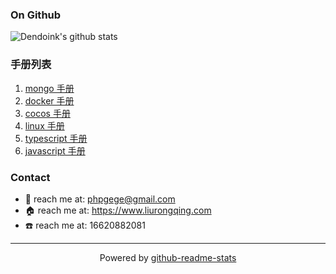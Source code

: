 ### On Github
![Dendoink's github stats](https://github-readme-stats.vercel.app/api?username=liurongqing&show_icons=true&theme=radical&count_private=true)

### 手册列表

1. [mongo 手册](https://www.liurongqing.com/mongo-book)
1. [docker 手册](https://www.liurongqing.com/docker-book)
1. [cocos 手册](https://www.liurongqing.com/cocos-book)
1. [linux 手册](https://www.liurongqing.com/linux-book)
1. [typescript 手册](https://www.liurongqing.com/typescript-book)
1. [javascript 手册](https://www.liurongqing.com/javascript-book)

### Contact
- :email: reach me at: <phpgege@gmail.com>
- :house: reach me at: https://www.liurongqing.com
- :phone: reach me at: 16620882081

---

<p align="center">
  Powered by <a href="https://github.com/anuraghazra/github-readme-stats">github-readme-stats</a>
</p>
